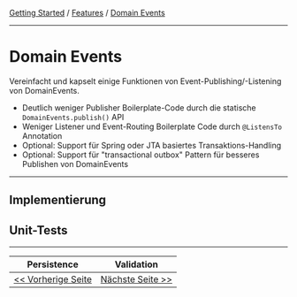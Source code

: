 <a href="../getting_started.md">Getting Started</a> / <a href="./features.md">Features</a> / <a href="./domain_events.md">Domain Events</a>

<hr/>

# Domain Events
Vereinfacht und kapselt einige Funktionen von Event-Publishing/-Listening von DomainEvents.

-   Deutlich weniger Publisher Boilerplate-Code durch die statische  `DomainEvents.publish()`  API
-   Weniger Listener und Event-Routing Boilerplate Code durch  `@ListensTo`  Annotation
-   Optional: Support für Spring oder JTA basiertes Transaktions-Handling
-   Optional: Support für "transactional outbox" Pattern für besseres Publishen von DomainEvents

<hr/>

## Implementierung 

## Unit-Tests

<hr/>

|            **Persistence**             |           **Validation**            |
|:--------------------------------------:|:-----------------------------------:|
| [<< Vorherige Seite](./persistence.md) | [Nächste Seite >>](./validation.md) |
